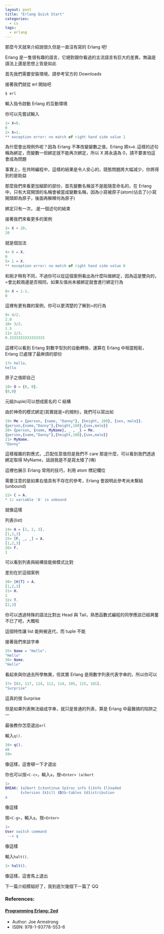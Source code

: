```yaml
---
layout: post
title: "Erlang Quick Start"
categories:
  - cs
tags:
  - erlang
---
```


那麼今天就來介紹說很久但是一直沒有寫的 Erlang 吧!

Erlang 是一隻很有趣的語言，它絕對跟你看過的主流語言有巨大的差異，無論是語法上還是思想上皆是如此

首先我們需要安裝環境，請參考官方的 Downloads

接著我們就從 erl 開始吧

```bash
$ erl
```

輸入指令啟動 Erlang 的互動環境

你可以先嘗試輸入

```erlang
1> X=0.
0
2> X=1.
** exception error: no match of right hand side value 1
```

為什麼會出現例外呢？因為 Erlang 不準改變變數之值，Erlang 將`X=0.`這樣的述句稱為綁定，而變數一但綁定就不能再次綁定，所以 X 將永遠為 0，請不要害怕這會成為問題

事實上，在共時編程中，這樣的結果是令人安心的，競態問題將大幅減少，你將得到的是助益

那麼我們來看更加細節的部份，首先變數名稱並不是能隨意命名的，在 Erlang 中，只有大寫開頭的名稱會被當成變數名稱，因為小寫被原子(atom)佔去了(小寫開頭即為原子，後面再解釋何為原子)

綁定只有一次，.是一個述句的結束

接著我們來看更多的案例

```erlang
3> X + 20.
20
```

就是個加法

```erlang
4> 0 = X.
0
5> 1 = X.
** exception error: no match of right hand side value 0
```

和剛才稍有不同，不過你可以從這個案例看出為什麼叫做綁定，因為這是雙向的，=會比較兩邊是否相同，如果左值尚未被綁定就會進行綁定行為

```erlang
8> X = 1-1.
0
```

這裡有更有趣的案例，你可以更清楚的了解到=的行為

```erlang
9> 4/2.
2.0
10> 3/2.
1.5
11> 1/3.
0.3333333333333333
```

這裡可以看到 Erlang 對數字型別的自動轉換，運算在 Erlang 中相當輕鬆，Erlang 已處理了最麻煩的部份

```erlang
17> hello.
hello
```

原子之值即自己

```erlang
18> O = {0, 0}.
{0,0}
```

元組(tuple)可以想成匿名的 C 結構

由於神奇的模式綁定(其實就是=的規則)，我們可以寫出如

```erlang
19> Me = {person, {name, "Danny"}, {height, 160}, {sex, male}}.
{person,{name,"Danny"},{height,160},{sex,male}}
20> {person, {name, MyName}, _ , _} = Me.
{person,{name,"Danny"},{height,160},{sex,male}}
21> MyName.
"Danny"
```

這樣複雜的對應式，\_匹配任意值但是我們不 care 那是什麼，可以看到我們透過綁定取得 MyName，話說我是不是寫太矮了(咦)

這裡也展示 Erlang 常用的技巧，利用 atom 標記欄位

需要注意的是如果右值具有不存在的參考，Erlang 會說明此參考尚未繫結(unbound)

```erlang
22> C = A.
* 1: variable 'A' is unbound
```

就像這樣

列表(list)

```erlang
24> A = [1, 2, 3].
[1,2,3]
25> [F, _, _] = A.
[1,2,3]
26> F.
1
```

可以看到列表與結構皆能做模式比對

差別在於這個案例

```erlang
30> [H|T] = A.
[1,2,3]
31> H.
1
32> T.
[2,3]
```

你可以透過特殊的語法比對出 Head 與 Tail，熟悉函數式編程的同學應該已經興奮不已了吧，大概啦

這個特性讓 list 能夠被迭代，而 tuple 不能

接著我們來談字串

```erlang
35> Name = "Hello".
"Hello"
36> Name.
"Hello"
```

看起來與你過去所學無異，但其實 Erlang 是用數字列表代表字串的，所以你可以

```erlang
37> [83, 117, 114, 112, 114, 105, 115, 101].
"Surprise"
```

這真的很 Surprise

但是如果列表無法組成字串，就只是普通的列表，算是 Erlang 中最難搞的陷阱之一

最後教你怎麼退出`erl`

輸入`q().`

```erlang
38> q().
ok
39>
```

像這樣，這會頓一下才退出

你也可以按`<C-c>`，輸入`a`，按`<Enter> (a)bort`

```erlang
1>
BREAK: (a)bort (c)ontinue (p)roc info (i)nfo (l)oaded
       (v)ersion (k)ill (D)b-tables (d)istribution
a
```

像這樣

按`<C-g>`，輸入`q`，按`<Enter>`

```erlang
1>
User switch command
 --> q
```

像這樣

輸入`halt().`

```erlang
1> halt().
```

像這樣，這會馬上退出

下一篇介紹模組好了，我到底欠幾個下一篇了 QQ

### References:

#### [Programming Erlang: 2ed](https://pragprog.com/book/jaerlang2/programming-erlang)

- Author: Joe Armstrong
- ISBN: 978-1-93778-553-6

